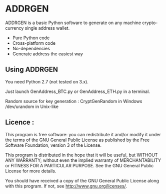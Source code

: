   ADDRGEN
===========

ADDRGEN is a basic Python software to generate on any machine crypto-currency single address wallet.

* Pure Python code
* Cross-platform code
* No-dependencies
* Generate address the easiest way


## Using ADDRGEN

You need Python 2.7 (not tested on 3.x).

Just launch GenAddress_BTC.py or GenAddress_ETH.py in a terminal.

Random source for key generation :
CryptGenRandom in Windows
/dev/urandom   in Unix-like


Licence :
----------
This program is free software: you can redistribute it and/or modify
it under the terms of the GNU General Public License as published by
the Free Software Foundation, version 3 of the License.

This program is distributed in the hope that it will be useful,
but WITHOUT ANY WARRANTY; without even the implied warranty of
MERCHANTABILITY or FITNESS FOR A PARTICULAR PURPOSE.  See the
GNU General Public License for more details.

You should have received a copy of the GNU General Public License
along with this program.  If not, see <http://www.gnu.org/licenses/>.
